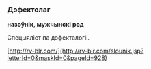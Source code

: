 ### Дэфектолаг
**назоўнік, мужчынскі род**

Спецыяліст па дэфекталогіі.

<a rel="author">[http://rv-blr.com/](http://rv-blr.com/slounik.jsp?letterId=0&maskId=0&pageId=928)</a>
